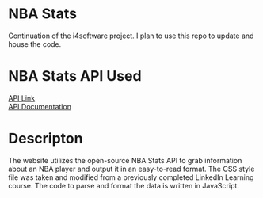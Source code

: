 # NBA Stats
Continuation of the i4software project. I plan to use this repo to update and house the code. 

# NBA Stats API Used
[API Link](https://apilist.fun/api/nba-stats) <br />
[API Documentation](https://documenter.getpostman.com/view/24232555/2s93shzpR3?ref=apilist.fun)

# Descripton
The website utilizes the open-source NBA Stats API to grab information about an NBA player and output it in an easy-to-read format. The CSS style file was taken and modified from a previously completed LinkedIn Learning course. The code to parse and format the data is written in JavaScript.
